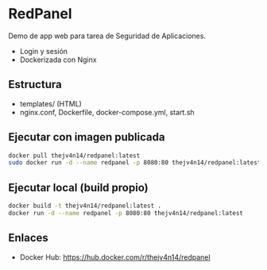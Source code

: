 # RedPanel

Demo de app web para tarea de Seguridad de Aplicaciones.

- Login y sesión
- Dockerizada con Nginx

## Estructura
- templates/ (HTML)
- nginx.conf, Dockerfile, docker-compose.yml, start.sh

## Ejecutar con imagen publicada
```bash
docker pull thejv4n14/redpanel:latest
sudo docker run -d --name redpanel -p 8080:80 thejv4n14/redpanel:latest
```

## Ejecutar local (build propio)
```bash
docker build -t thejv4n14/redpanel:latest .
docker run -d --name redpanel -p 8080:80 thejv4n14/redpanel:latest
```

## Enlaces
- Docker Hub: https://hub.docker.com/r/thejv4n14/redpanel

